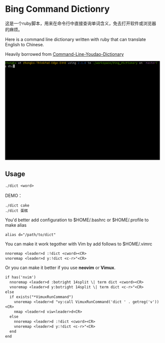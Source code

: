 # Bing Command Dictionry

这是一个ruby脚本，用来在命令行中直接查询单词含义，免去打开软件或浏览器的麻烦。

Here is a command line dictionary written with ruby that can
translate English to Chinese.

Heavily borrowed from [Command-Line-Youdao-Dictionary](https://github.com/qhwa/Command-Line-Youdao-Dictionary)

![Animated demonstration](./bing_dictionary.gif)

## Usage

    ./dict <word>

DEMO：

    ./dict cake
    ./dict 蛋糕

You'd better add configuration to $HOME/.bashrc or $HOME/.profile to make alias

    alias d="/path/to/dict"

You can make it work tegother with Vim by add follows to $HOME/.vimrc

    nnoremap <leader>d :!dict <cword><CR>
    vnoremap <leader>d y:!dict <c-r>"<CR>

Or you can make it better if you use **neovim** or **Vimux**.

    if has('nvim')
      nnoremap <leader>d :botright 14split \| term dict <cword><CR>
      vnoremap <leader>d y:botright 14split \| term dict <c-r>"<CR>
    else
      if exists("*VimuxRunCommand")
        vnoremap <leader>d "vy:call VimuxRunCommand('dict ' . getreg('v'))<CR>
        nmap <leader>d viw<leader>d<CR>
      else
        nnoremap <leader>d :!dict <cword><CR>
        vnoremap <leader>d y:!dict <c-r>"<CR>
      end
    end

